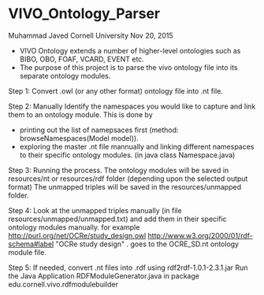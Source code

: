 # VIVO_Ontology_Parser

Muhammad Javed
Cornell University
Nov 20, 2015

- VIVO Ontology extends a number of higher-level ontologies such as BIBO, OBO, FOAF, VCARD, EVENT etc.
- The purpose of this project is to parse the vivo ontology file into its separate ontology modules.

Step 1: Convert .owl (or any other format) ontology file into .nt file.

Step 2: Manually Identify the namespaces you would like to capture and link them to an ontology module.
This is done by 
- printing out the list of namepsaces first (method: browseNamespaces(Model model)). 
- exploring the master .nt file mannually and linking different namespaces to their specific ontology modules. (in java class Namespace.java)

Step 3: Running the process.
The ontology modules will be saved in resources/nt  or resources/rdf folder (depending upon the selected output format)
The unmapped triples will be saved in the resources/unmapped folder.

Step 4: Look at the unmapped triples manually (in file resources/unmapped/unmapped.txt) and add them in their specific ontology modules manually.
for example 
<http://purl.org/net/OCRe/study_design.owl> <http://www.w3.org/2000/01/rdf-schema#label> "OCRe study design" .
goes to the OCRE_SD.nt ontology module file.

Step 5: If needed, convert .nt files into .rdf using rdf2rdf-1.0.1-2.3.1.jar
Run the Java Application RDFModuleGenerator.java in package edu.cornell.vivo.rdfmodulebuilder


